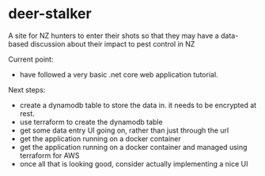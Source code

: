 # deer-stalker
A site for NZ hunters to enter their shots so that they may have a data-based discussion about their impact to pest control in NZ


Current point:
- have followed a very basic .net core web application tutorial. 

Next steps:
- create a dynamodb table to store the data in. it needs to be encrypted at rest.
- use terraform to create the dynamodb table
- get some data entry UI going on, rather than just through the url
- get the application running on a docker container
- get the application running on a docker container and managed using terraform for AWS
- once all that is looking good, consider actually implementing a nice UI
